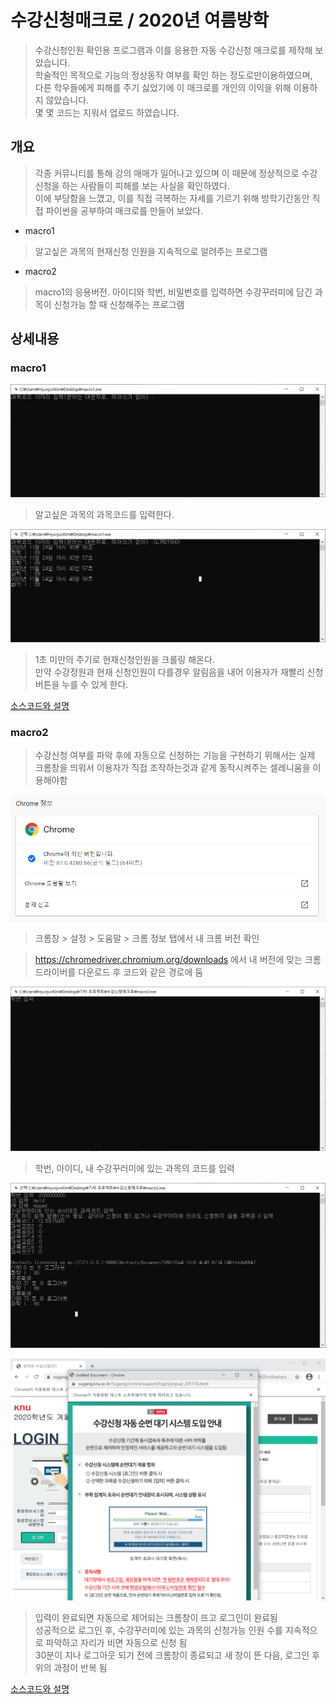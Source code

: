 # 수강신청매크로 / 2020년 여름방학

> 수강신청인원 확인용 프로그램과 이를 응용한 자동 수강신청 매크로를 제작해 보았습니다.
<br> 학술적인 목적으로 기능의 정상동작 여부를 확인 하는 정도로만이용하였으며, 
<br> 다른 학우들에게 피해를 주기 싫었기에 이 매크로를 개인의 이익을 위해 이용하지 않았습니다.
<br> 몇 몇 코드는 지워서 업로드 하였습니다.

## 개요

> 각종 커뮤니티를 통해 강의 매매가 일어나고 있으며 이 때문에 정상적으로 수강신청을 하는 사람들이 피해를 보는 사실을 확인하였다.
<br> 이에 부당함을 느꼈고, 이를 직접 극복하는 자세를 기르기 위해 방학기간동안 직접 파이썬을 공부하여 매크로를 만들어 보았다.

* macro1
> 알고싶은 과목의 현재신청 인원을 지속적으로 알려주는 프로그램

* macro2
> macro1의 응용버전. 아이디와 학번, 비밀번호를 입력하면 수강꾸러미에 담긴 과목이 신청가능 할 때 신청해주는 프로그램

## 상세내용
### macro1

![](https://github.com/hwa10209/Macro/blob/master/img/1_1.PNG)

> 알고싶은 과목의 과목코드를 입력한다.


![](https://github.com/hwa10209/Macro/blob/master/img/1_2.PNG)

> 1초 미만의 주기로 현재신청인원을 크롤링 해온다.
<br>만약 수강정원과 현재 신청인원이 다를경우 알림음을 내어 이용자가 재빨리 신청 버튼을 누를 수 있게 한다.

[소스코드와 설명](https://github.com/hwa10209/Macro/blob/master/macro1.py)

### macro2

> 수강신청 여부를 파악 후에 자동으로 신청하는 기능을 구현하기 위해서는 실제 크롬창을 띄워서 이용자가 직접 조작하는것과 같게 동작시켜주는 셀레니움을 이용해야함

![](https://github.com/hwa10209/Macro/blob/master/img/2_4.PNG)


> 크롬창 > 설정 > 도움말 > 크롬 정보 탭에서 내 크롬 버전 확인

> https://chromedriver.chromium.org/downloads 에서 내 버전에 맞는 크롬드라이버를 다운로드 후 코드와 같은 경로에 둠

![](https://github.com/hwa10209/Macro/blob/master/img/2_1.PNG)

> 학번, 아이디, 내 수강꾸러미에 있는 과목의 코드를 입력

![](https://github.com/hwa10209/Macro/blob/master/img/2_2.PNG)

![](https://github.com/hwa10209/Macro/blob/master/img/2_3.png)

> 입력이 완료되면 자동으로 제어되는 크롬창이 뜨고 로그인이 완료됨
<br>성공적으로 로그인 후, 수강꾸러미에 있는 과목의 신청가능 인원 수를 지속적으로 파악하고 자리가 비면 자동으로 신청 됨
<br>30분이 지나 로그아웃 되기 전에 크롬창이 종료되고 새 창이 뜬 다음, 로그인 후 위의 과정이 반복 됨

[소스코드와 설명](https://github.com/hwa10209/Macro/blob/master/macro2.py)

